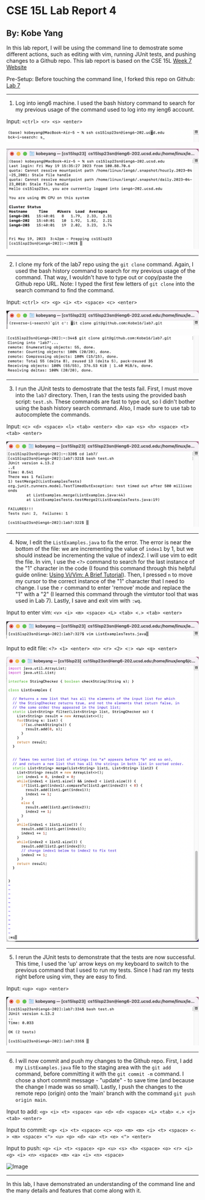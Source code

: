 # CSE 15L Lab Report 4
## By: Kobe Yang

In this lab report, I will be using the command line to demostrate some different actions, such as editing with vim, running JUnit tests, and pushing changes to a Github repo. 
This lab report is based on the CSE 15L [Week 7 Website](https://ucsd-cse15l-s23.github.io/week/week7/)

Pre-Setup: 
Before touching the command line, I forked this repo on Github: [Lab 7](https://github.com/ucsd-cse15l-s23/lab7)

___

1. Log into ieng6 machine. I used the bash history command to search for my previous usage of the command used to log into my ieng6 account. 

Input: 
`<ctrl> <r> <s> <enter>`

![Image](bash-history-Screen-Shot.png)

![Image](ssh-to-ieng6-screenshot.png)

***

2. I clone my fork of the lab7 repo using the `git clone` command. Again, I used the bash history command to search for my previous usage of the command. That way, I wouldn't have to type out or copy/paste the Github repo URL. Note: I typed the first few letters of `git clone` into the search command to find the command. 

Input: 
`<ctrl> <r> <g> <i> <t> <space> <c> <enter>`

![Image](history-cloning-lab7-repo-screenshot.png)

![Image](cloning-lab7-repo-screenshot.png)

***

3. I run the JUnit tests to demostrate that the tests fail. First, I must move into the `lab7` directory. Then, I ran the tests using the provided bash script: `test.sh`. These commands are fast to type out, so I didn't bother using the bash history search command. Also, I made sure to use tab to autocomplete the commands. 

Input: 
`<c> <d> <space> <l> <tab> <enter> <b> <a> <s> <h> <space> <t> <tab> <enter>`

![Image](running-junit-tests-screenshot.png)

***

4. Now, I edit the `ListExamples.java` to fix the error. The error is near the bottom of the file: we are incrementing the value of `index1` by 1, but we should instead be incrementing the value of index2. I will use vim to edit the file. In vim, I use the `<?>` command to search for the last instance of the "1" character in the code (I found this command through this helpful guide online: [Using Vi/Vim: A Brief Tutorial](https://www.cduan.com/technical/vi/vi-1.shtml)). Then, I pressed `n` to move my cursor to the correct instance of the "1" character that I need to change. I use the `r` command to enter 'remove' mode and replace the "1" with a "2" (I learned this command through the vimtutor tool that was used in Lab 7). Lastly, I save and exit vim with `:wq`. 

Input to enter vim: 
`<v> <i> <m> <space> <L> <tab> <.> <tab> <enter>`

![Image](entering-vim-screenshot.png)

Input to edit file: 
`<?> <1> <enter> <n> <r> <2> <:> <w> <q> <enter>`

![Image](editing-file-with-vim-screenshot.png)

***

5. I rerun the JUnit tests to demonstrate that the tests are now successful. This time, I used the 'up' arrow keys on my keyboard to switch to the previous command that I used to run my tests. Since I had ran my tests right before using vim, they are easy to find.

Input: 
`<up> <up> <enter>`

![Image](rerunning-junit-tests-screenshot.png)

***

6. I will now commit and push my changes to the Github repo. First, I add my `ListExamples.java` file to the staging area with the `git add` command, before committing it with the `git commit -m` command. I chose a short commit message - "update" - to save time (and because the change I made was so small). Lastly, I push the changes to the remote repo (origin) onto the 'main' branch with the command `git push origin main`.

Input to add: 
`<g> <i> <t> <space> <a> <d> <d> <space> <L> <tab> <.> <j> <tab> <enter>`

Input to commit: 
```<g> <i> <t> <space> <c> <o> <m> <m> <i> <t> <space> <-> <m> <space> <"> <u> <p> <d> <a> <t> <e> <"> <enter>```

Input to push: 
`<g> <i> <t> <space> <p> <u> <s> <h> <space> <o> <r> <i> <g> <i> <n> <space> <m> <a> <i> <n> <space>`

![Image](git-commands-screenshot.png)

___
  
In this lab, I have demonstrated an understanding of the command line and the many details and features that come along with it. 

